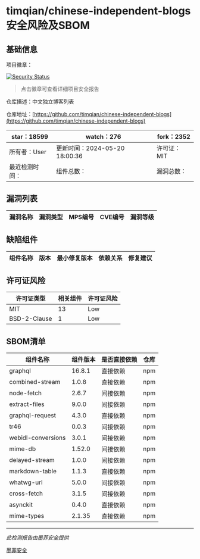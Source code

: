# timqian/chinese-independent-blogs安全风险及SBOM

## 基础信息

项目徽章：

[![Security Status](https://www.murphysec.com/platform3/v31/badge/1792633735028559872.svg)](https://www.murphysec.com/console/report/1792633716846252032/1792633735028559872)

> 点击徽章可查看详细项目安全报告

仓库描述：中文独立博客列表

仓库地址：[https://github.com/timqian/chinese-independent-blogs](https://github.com/timqian/chinese-independent-blogs)

| star：18599 | watch：276 | fork：2352 |
| ----------- | -------------- | ------------ |
| 所有者：User | 更新时间：2024-05-20 18:00:36 | 许可证：MIT |
| 最近检测时间： | 组件总数： | 漏洞总数： |




## 漏洞列表

| 漏洞名称 | 漏洞类型 | MPS编号 | CVE编号 | 漏洞等级 |
| ------- | ------ | ------- | ------ | ----- |





## 缺陷组件

| 组件名称 | 版本 | 最小修复版本 | 依赖关系 | 修复建议 |
| -------- | ---- | ------------ | -------- | -------- |





## 许可证风险

| 许可证类型 | 相关组件 | 许可证风险 |
| ---------- | -------- | ---------- |
|MIT|13|Low|
|BSD-2-Clause|1|Low|




## SBOM清单

| 组件名称 | 组件版本 | 是否直接依赖 | 仓库 |
| -------- | -------- | ------------ | ---- |
|graphql|16.8.1|直接依赖|npm|
|combined-stream|1.0.8|直接依赖|npm|
|node-fetch|2.6.7|间接依赖|npm|
|extract-files|9.0.0|间接依赖|npm|
|graphql-request|4.3.0|直接依赖|npm|
|tr46|0.0.3|间接依赖|npm|
|webidl-conversions|3.0.1|间接依赖|npm|
|mime-db|1.52.0|间接依赖|npm|
|delayed-stream|1.0.0|间接依赖|npm|
|markdown-table|1.1.3|直接依赖|npm|
|whatwg-url|5.0.0|间接依赖|npm|
|cross-fetch|3.1.5|间接依赖|npm|
|asynckit|0.4.0|直接依赖|npm|
|mime-types|2.1.35|直接依赖|npm|


------

*此检测报告由墨菲安全提供*

[墨菲安全](www.murphysec.com)